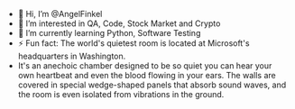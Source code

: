 - 👋 Hi, I’m @AngelFinkel
- 👀 I’m interested in QA, Code, Stock Market and Crypto
- 🌱 I’m currently learning Python, Software Testing
- ⚡ Fun fact: The world's quietest room is located at Microsoft's headquarters in Washington.
- It's an anechoic chamber designed to be so quiet you can hear your own heartbeat and even the blood flowing in your ears. The walls are covered in special wedge-shaped panels that absorb sound waves, and the room is even isolated from vibrations in the ground.

<!---
AngelFinkel/AngelFinkel is a ✨ special ✨ repository because its `README.md` (this file) appears on your GitHub profile.
You can click the Preview link to take a look at your changes.
--->
